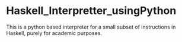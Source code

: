# Haskell_Interpretter_usingPython
This is a python based interpreter for a small subset of instructions in Haskell, purely for academic purposes.
